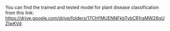 You can find the trained and tested model for plant disease classification from this link: https://drive.google.com/drive/folders/17ChYMUENNFkbTybCR1raMW28gUZlwKVd
